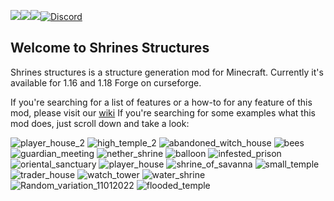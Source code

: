 [![](https://cf.way2muchnoise.eu/title/418915.svg)](https://www.curseforge.com/minecraft/mc-mods/shrines-structures)[![](https://cf.way2muchnoise.eu/full_418915_downloads.svg)](https://www.curseforge.com/minecraft/mc-mods/shrines-structures)[![](https://cf.way2muchnoise.eu/versions/418915.svg)](https://www.curseforge.com/minecraft/mc-mods/shrines-structures)[![Discord](https://img.shields.io/discord/777129358769782814?label=discord)](https://discord.gg/8pUpWCEUe2)
## Welcome to Shrines Structures
Shrines structures is a structure generation mod for Minecraft. Currently it's available for 1.16 and 1.18 Forge on curseforge.

If you're searching for a list of features or a how-to for any feature of this mod, please visit our [wiki](https://github.com/Silverminer007/MinecraftModsUpdateChecker/blob/master/wiki/SelectLanguage.md)
If you're searching for some examples what this mod does, just scroll down and take a look:

![player_house_2](https://user-images.githubusercontent.com/66484505/149190013-128d7191-d878-497d-a13f-9cc63f40a15e.png)
![high_temple_2](https://user-images.githubusercontent.com/66484505/149190674-b2533b98-91f9-423c-a877-aea78fbbd9a4.png)
![abandoned_witch_house](https://user-images.githubusercontent.com/66484505/149190685-947a26fa-d5c3-46f1-9457-0c58a9a6f12c.png)
![bees](https://user-images.githubusercontent.com/66484505/149190690-96ea5b7b-db41-4039-8444-4e0b0b178edc.png)
![guardian_meeting](https://user-images.githubusercontent.com/66484505/149190697-ed9a9eb1-13ca-4622-b1bb-45c264094682.png)
![nether_shrine](https://user-images.githubusercontent.com/66484505/149190731-671957d0-c001-419d-a26a-f4e8868e797d.png)
![balloon](https://user-images.githubusercontent.com/66484505/149190706-024f7b31-1467-4bd9-a705-f0d2fe53693b.png)
![infested_prison](https://user-images.githubusercontent.com/66484505/149190719-cf3b963a-8a42-499d-afd5-e99f750caf00.png)
![oriental_sanctuary](https://user-images.githubusercontent.com/66484505/149190734-4d2f847f-af91-4d3e-8446-fcfdc5a450b2.png)
![player_house](https://user-images.githubusercontent.com/66484505/149190766-88556dbc-4f53-4ba3-984d-ae0a55de4c3d.png)
![shrine_of_savanna](https://user-images.githubusercontent.com/66484505/149190775-47887954-ef82-4d56-9c1b-e4347d87788a.png)
![small_temple](https://user-images.githubusercontent.com/66484505/149190784-7f734a47-48e3-4f0d-8963-343a28530467.png)
![trader_house](https://user-images.githubusercontent.com/66484505/149190787-2a66c7bb-bfbc-4307-9ea6-c114c07044c5.png)
![watch_tower](https://user-images.githubusercontent.com/66484505/149190798-cb7f285e-7144-4aa8-bca0-9e5c3357aafc.png)
![water_shrine](https://user-images.githubusercontent.com/66484505/149190803-899117bc-6995-4c7a-97ea-1a2dff9e5f4b.png)
![Random_variation_11012022](https://user-images.githubusercontent.com/66484505/149190833-041115ab-fc04-4402-a68c-75c0b9665ba1.png)
![flooded_temple](https://user-images.githubusercontent.com/66484505/149190937-69655a7c-08c5-4f8e-beb2-72650c821fca.png)
